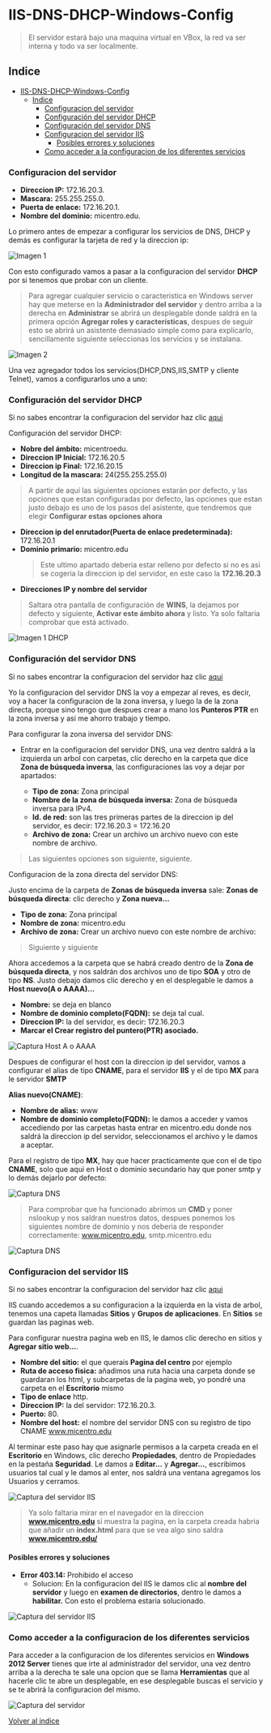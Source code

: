 # IIS-DNS-DHCP-Windows-Config
> El servidor estará bajo una maquina virtual en VBox, la red va ser interna y todo va ser localmente.

## Indice
- [IIS-DNS-DHCP-Windows-Config](#iis-dns-dhcp-windows-config)
  - [Indice](#indice)
    - [Configuracion del servidor](#configuracion-del-servidor)
    - [Configuración del servidor DHCP](#configuraci%c3%b3n-del-servidor-dhcp)
    - [Configuración del servidor DNS](#configuraci%c3%b3n-del-servidor-dns)
    - [Configuracion del servidor IIS](#configuracion-del-servidor-iis)
      - [Posibles errores y soluciones](#posibles-errores-y-soluciones)
    - [Como acceder a la configuracion de los diferentes servicios](#como-acceder-a-la-configuracion-de-los-diferentes-servicios)

### Configuracion del servidor

- **Direccion IP:** 172.16.20.3.
- **Mascara:** 255.255.255.0.
- **Puerta de enlace:** 172.16.20.1.
- **Nombre del dominio:** micentro.edu.

Lo primero antes de empezar a configurar los servicios de DNS, DHCP y demás es configurar la tarjeta de red y la direccion ip:

![Imagen 1](src/imgs/capturaRed1.PNG)

Con esto configurado vamos a pasar a la configuracion del servidor **DHCP** por si tenemos que probar con un cliente.

> Para agregar cualquier servicio o caracteristica en Windows server hay que meterse en la **Administrador del servidor** y dentro arriba a la derecha en **Administrar** se abrirá un desplegable donde saldrá en la primera opción **Agregar roles y características**, despues de seguir esto se abrirá un asistente demasiado simple como para explicarlo, sencillamente siguiente seleccionas los servicios y se instalana.

![Imagen 2](src/imgs/capturaRed2.PNG)

Una vez agregador todos los servicios(DHCP,DNS,IIS,SMTP y cliente Telnet), vamos a configurarlos uno a uno:

### Configuración del servidor DHCP

Si no sabes encontrar la configuracion del servidor haz clic [aqui](#como-acceder-a-la-configuracion-de-los-diferentes-servicios)

Configuración del servidor DHCP:

- **Nobre del ámbito:** micentroedu.
- **Direccion IP Inicial:** 172.16.20.5
- **Direccion ip Final:** 172.16.20.15
- **Longitud de la mascara:** 24(255.255.255.0)
> A partir de aquí las siguientes opciones estarán por defecto, y las opciones que estan configuradas por defecto, las opciones que estan justo debajo es uno de los pasos del asistente, que tendremos que elegir **Configurar estas opciones ahora**
- **Direccion ip del enrutador(Puerta de enlace predeterminada):** 172.16.20.1
- **Dominio primario:** micentro.edu
  > Este ultimo apartado deberia estar relleno por defecto si no es asi se cogeria la direccion ip del servidor, en este caso la **172.16.20.3**
- **Direcciones IP y nombre del servidor**

> Saltara otra pantalla de configuración de **WINS**, la dejamos por defecto y siguiente, **Activar este ámbito ahora** y listo. Ya solo faltaria comprobar que está activado.

![Imagen 1 DHCP](src/imgs/capturaDHCP1.PNG)

### Configuración del servidor DNS

Si no sabes encontrar la configuracion del servidor haz clic [aqui](#como-acceder-a-la-configuracion-de-los-diferentes-servicios)

Yo la configuracion del servidor DNS la voy a empezar al reves, es decir, voy a hacer la configuracion de la zona inversa, y luego la de la zona directa, porque sino tengo que despues crear a mano los **Punteros PTR** en la zona inversa y asi me ahorro trabajo y tiempo.

Para configurar la zona inversa del servidor DNS:
- Entrar en la configuracion del servidor DNS, una vez dentro saldrá a la izquierda un arbol con carpetas, clic derecho en la carpeta que dice **Zona de búsqueda inversa**, las configuraciones las voy a dejar por apartados:

    - **Tipo de zona:** Zona principal
    - **Nombre de la zona de búsqueda inversa:** Zona de búsqueda inversa para IPv4.
    - **Id. de red:** son las tres primeras partes de la direccion ip del servidor, es decir: 172.16.20.3 = 172.16.20
    - **Archivo de zona:** Crear un archivo un archivo nuevo con este nombre de archivo.

> Las siguientes opciones son siguiente, siguiente.

Configuracion de la zona directa del servidor DNS:

Justo encima de la carpeta de **Zonas de búsqueda inversa** sale: **Zonas de búsqueda directa**: clic derecho y **Zona nueva...**
- **Tipo de zona:** Zona principal
- **Nombre de zona:** micentro.edu
- **Archivo de zona:** Crear un archivo nuevo con este nombre de archivo:
  
> Siguiente y siguiente

Ahora accedemos a la carpeta que se habrá creado dentro de la **Zona de búsqueda directa**, y nos saldrán dos archivos uno de tipo **SOA** y otro de tipo **NS**. Justo debajo damos clic derecho y en el desplegable le damos a **Host nuevo(A o AAAA)...**

- **Nombre:** se deja en blanco
- **Nombre de dominio completo(FQDN):** se deja tal cual.
- **Direccion IP:** la del servidor, es decir: 172.16.20.3
- **Marcar el Crear registro del puntero(PTR) asociado.**

![Captura Host A o AAAA](src/imgs/capturaDNS1.PNG)

Despues de configurar el host con la direccion ip del servidor, vamos a configurar el alias de tipo **CNAME**, para el servidor **IIS** y el de tipo **MX** para le servidor **SMTP**

**Alias nuevo(CNAME)**:

- **Nombre de alias:** www
- **Nombre de dominio completo(FQDN):** le damos a acceder y vamos accediendo por las carpetas hasta entrar en micentro.edu donde nos saldrá la direccion ip del servidor, seleccionamos el archivo y le damos a aceptar.

Para el registro de tipo **MX**, hay que hacer practicamente que con el de tipo **CNAME**, solo que aqui en Host o dominio secundario hay que poner smtp y lo demás dejarlo por defecto:

![Captura DNS](src/imgs/capturaDNS1.PNG)

> Para comprobar que ha funcionado abrimos un **CMD** y poner nslookup y nos saldran nuestros datos, despues ponemos los siguientes nombre de dominio y nos deberia de responder correctamente: www.micentro.edu, smtp.micentro.edu

![Captura DNS](src/imgs/capturaCMD.PNG)

### Configuracion del servidor IIS
Si no sabes encontrar la configuracion del servidor haz clic [aqui](#como-acceder-a-la-configuracion-de-los-diferentes-servicios)

IIS cuando accedemos a su configuracion a la izquierda en la vista de arbol, tenemos una capeta llamadas **Sitios** y **Grupos de aplicaciones**. En **Sitios** se guardan las paginas web.

Para configurar nuestra pagina web en IIS, le damos clic derecho en sitios y **Agregar sitio web...**.

- **Nombre del sitio:** el que querais **Pagina del centro** por ejemplo
- **Ruta de acceso fisica:** añadimos una ruta hacia una carpeta donde se guardaran los html, y subcarpetas de la pagina web, yo pondré una carpeta en el **Escritorio** mismo
- **Tipo de enlace** http.
- **Direccion IP:** la del servidor: 172.16.20.3.
- **Puerto:** 80.
- **Nombre del host:** el nombre del servidor DNS con su registro de tipo CNAME www.micentro.edu

Al terminar este paso hay que asignarle permisos a la carpeta creada en el **Escritorio** en Windows, clic derecho **Propiedades**, dentro de Propiedades en la pestaña **Seguridad**. Le damos a **Editar...** y **Agregar...**, escribimos usuarios tal cual y le damos al enter, nos saldrá una ventana agregamos los Usuarios y cerramos.

![Captura del servidor IIS](src/imgs/capturaIIS1.PNG)

> Ya solo faltaria mirar en el navegador en la direccion **www.micentro.edu** si muestra la pagina, en la carpeta creada habria que añadir un **index.html** para que se vea algo sino saldra **www.micentro.edu/**

#### Posibles errores y soluciones
- **Error 403.14:** Prohibido el acceso
  - Solucion: En la configuracion del IIS le damos clic al **nombre del servidor** y luego en **examen de directorios**, dentro le damos a **habilitar.** Con esto el problema estaria solucionado.
  
![Captura del servidor IIS](src/imgs/capturaIISolucion.PNG)
### Como acceder a la configuracion de los diferentes servicios

Para acceder a la configuracion de los diferentes servicios en **Windows 2012 Server** tienes que irte al administrador del servidor, una vez dentro arriba a la derecha te sale una opcion que se llama **Herramientas** que al hacerle clic te abre un desplegable, en ese desplegable buscas el servicio y se te abrirá la configuracion del mismo.

![Captura del servidor](src/imgs/capturaServidor.PNG)

[Volver al indice](#indice)
